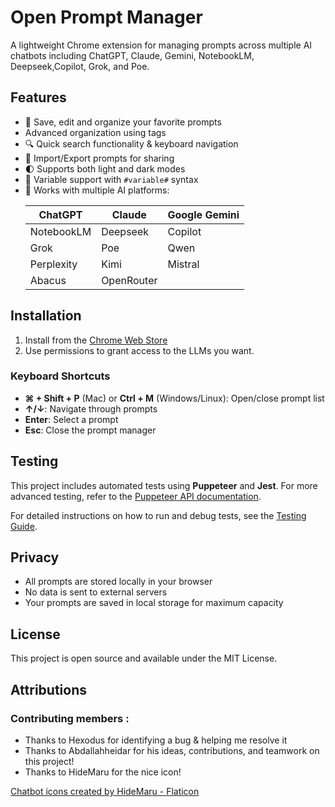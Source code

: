# Open Prompt Manager

A lightweight Chrome extension for managing prompts across multiple AI chatbots including ChatGPT, Claude, Gemini, NotebookLM, Deepseek,Copilot, Grok, and Poe.

## Features

- 🚀 Save, edit and organize your favorite prompts
- Advanced organization using tags
- 🔍 Quick search functionality & keyboard navigation
- 💾 Import/Export prompts for sharing
- 🌓 Supports both light and dark modes
- 🔄 Variable support with `#variable#` syntax
- 🎯 Works with multiple AI platforms:
  <!--
    The previous list of supported platforms was not formatted as a valid Markdown table.
    Below is a properly formatted Markdown table for better rendering.
  -->
  | ChatGPT    | Claude     | Google Gemini |
  |------------|------------|---------------|
  | NotebookLM | Deepseek   | Copilot       |
  | Grok       | Poe        | Qwen          |
  | Perplexity | Kimi       | Mistral       |
  | Abacus     | OpenRouter |               |


## Installation

1. Install from the [Chrome Web Store](https://chromewebstore.google.com/detail/open-prompt-manager/gmhaghdbihgenofhnmdbglbkbplolain)
2. Use permissions to grant access to the LLMs you want.

### Keyboard Shortcuts

- **⌘ + Shift + P** (Mac) or **Ctrl + M** (Windows/Linux): Open/close prompt list
- **↑/↓**: Navigate through prompts
- **Enter**: Select a prompt
- **Esc**: Close the prompt manager

## Testing

This project includes automated tests using **Puppeteer** and **Jest**. For more advanced testing, refer to the [Puppeteer API documentation](https://pptr.dev/).

For detailed instructions on how to run and debug tests, see the [Testing Guide](TESTING.md).

## Privacy

- All prompts are stored locally in your browser
- No data is sent to external servers
- Your prompts are saved in local storage for maximum capacity

## License

This project is open source and available under the MIT License.

## Attributions

### Contributing members :

- Thanks to Hexodus for identifying a bug & helping me resolve it
- Thanks to Abdallahheidar for his ideas, contributions, and teamwork on this project!
- Thanks to HideMaru for the nice icon!

<a href="https://www.flaticon.com/free-icons/chatbot" title="chatbot icons">Chatbot icons created by HideMaru - Flaticon</a>
